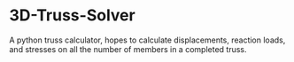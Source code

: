 # 3D-Truss-Solver
A python truss calculator, hopes to calculate displacements, reaction loads, and stresses on all the number of members in a completed truss.
